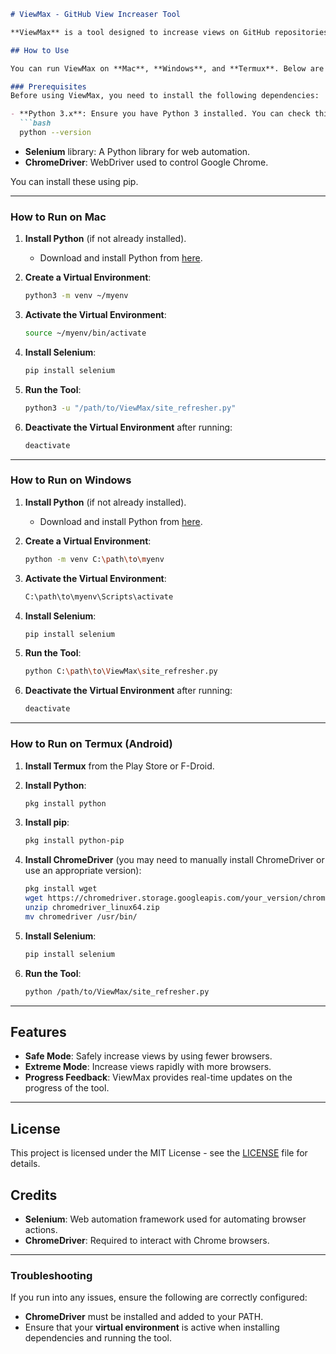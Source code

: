 
```markdown
# ViewMax - GitHub View Increaser Tool

**ViewMax** is a tool designed to increase views on GitHub repositories by automating multiple browser visits.

## How to Use

You can run ViewMax on **Mac**, **Windows**, and **Termux**. Below are the instructions for each platform.

### Prerequisites
Before using ViewMax, you need to install the following dependencies:

- **Python 3.x**: Ensure you have Python 3 installed. You can check this with:
  ```bash
  python --version
  ```

- **Selenium** library: A Python library for web automation.
- **ChromeDriver**: WebDriver used to control Google Chrome.

You can install these using pip.

---

### How to Run on Mac

1. **Install Python** (if not already installed).
   - Download and install Python from [here](https://www.python.org/downloads/).
   
2. **Create a Virtual Environment**:
   ```bash
   python3 -m venv ~/myenv
   ```
   
3. **Activate the Virtual Environment**:
   ```bash
   source ~/myenv/bin/activate
   ```

4. **Install Selenium**:
   ```bash
   pip install selenium
   ```

5. **Run the Tool**:
   ```bash
   python3 -u "/path/to/ViewMax/site_refresher.py"
   ```

6. **Deactivate the Virtual Environment** after running:
   ```bash
   deactivate
   ```

---

### How to Run on Windows

1. **Install Python** (if not already installed).
   - Download and install Python from [here](https://www.python.org/downloads/).

2. **Create a Virtual Environment**:
   ```bash
   python -m venv C:\path\to\myenv
   ```

3. **Activate the Virtual Environment**:
   ```bash
   C:\path\to\myenv\Scripts\activate
   ```

4. **Install Selenium**:
   ```bash
   pip install selenium
   ```

5. **Run the Tool**:
   ```bash
   python C:\path\to\ViewMax\site_refresher.py
   ```

6. **Deactivate the Virtual Environment** after running:
   ```bash
   deactivate
   ```

---

### How to Run on Termux (Android)

1. **Install Termux** from the Play Store or F-Droid.

2. **Install Python**:
   ```bash
   pkg install python
   ```

3. **Install pip**:
   ```bash
   pkg install python-pip
   ```

4. **Install ChromeDriver** (you may need to manually install ChromeDriver or use an appropriate version):
   ```bash
   pkg install wget
   wget https://chromedriver.storage.googleapis.com/your_version/chromedriver_linux64.zip
   unzip chromedriver_linux64.zip
   mv chromedriver /usr/bin/
   ```

5. **Install Selenium**:
   ```bash
   pip install selenium
   ```

6. **Run the Tool**:
   ```bash
   python /path/to/ViewMax/site_refresher.py
   ```

---

## Features

- **Safe Mode**: Safely increase views by using fewer browsers.
- **Extreme Mode**: Increase views rapidly with more browsers.
- **Progress Feedback**: ViewMax provides real-time updates on the progress of the tool.

---

## License

This project is licensed under the MIT License - see the [LICENSE](LICENSE) file for details.

## Credits

- **Selenium**: Web automation framework used for automating browser actions.
- **ChromeDriver**: Required to interact with Chrome browsers.

---

### Troubleshooting

If you run into any issues, ensure the following are correctly configured:
- **ChromeDriver** must be installed and added to your PATH.
- Ensure that your **virtual environment** is active when installing dependencies and running the tool.
```

